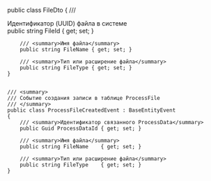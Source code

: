 public class FileDto
    {
        /// <summary>Идентификатор (UUID) файла в системе</summary>
        public string FileId   { get; set; }

        /// <summary>Имя файла</summary>
        public string FileName { get; set; }

        /// <summary>Тип или расширение файла</summary>
        public string FileType { get; set; }
    }


    /// <summary>
    /// Событие создания записи в таблице ProcessFile
    /// </summary>
    public class ProcessFileCreatedEvent : BaseEntityEvent
    {
        /// <summary>Идентификатор связанного ProcessData</summary>
        public Guid ProcessDataId { get; set; }

        /// <summary>Имя файла</summary>
        public string FileName    { get; set; }

        /// <summary>Тип или расширение файла</summary>
        public string FileType    { get; set; }
    }
